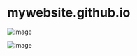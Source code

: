 # mywebsite.github.io
![image](https://user-images.githubusercontent.com/70505625/103273804-2e1eac80-49e6-11eb-8b3b-ae1b302e9e0a.png)

![image](https://user-images.githubusercontent.com/70505625/103274077-c1f07880-49e6-11eb-91af-7a3fb5d5977e.png)
